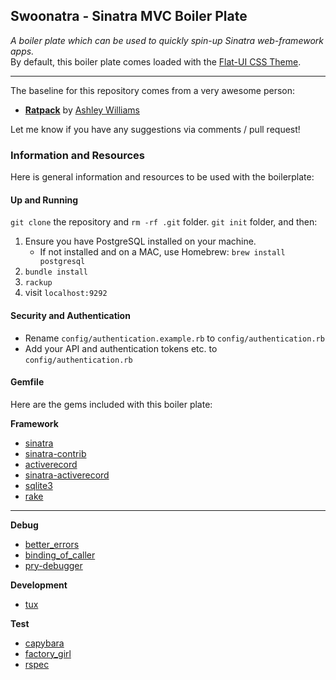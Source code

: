 ## Swoonatra - Sinatra MVC Boiler Plate  

*A boiler plate which can be used to quickly spin-up Sinatra web-framework apps.*  
By default, this boiler plate comes loaded with the [Flat-UI CSS Theme](designmodo.github.io/Flat-UI/‎).

---

The baseline for this repository comes from a very awesome person:

- **[Ratpack](https://github.com/ashleygwilliams/ratpack)** by [Ashley Williams](www.github.com/ashleygwilliams)

Let me know if you have any suggestions via comments / pull request!

### Information and Resources

Here is general information and resources to be used with the boilerplate:

#### Up and Running

`git clone` the repository and `rm -rf .git` folder. `git init` folder, and then:

1. Ensure you have PostgreSQL installed on your machine.
	- If not installed and on a MAC, use Homebrew: `brew install postgresql`
2. `bundle install`
3. `rackup`
4. visit `localhost:9292`

#### Security and Authentication

- Rename `config/authentication.example.rb` to `config/authentication.rb`
- Add your API and authentication tokens etc. to `config/authentication.rb`

#### Gemfile

Here are the gems included with this boiler plate:

**Framework**  

- [sinatra](http://www.sinatrarb.com/)
- [sinatra-contrib](https://github.com/sinatra/sinatra-contrib)
- [activerecord](http://guides.rubyonrails.org/active_record_querying.html)
- [sinatra-activerecord](https://github.com/bmizerany/sinatra-activerecord)
- [sqlite3](https://github.com/luislavena/sqlite3-ruby)
- [rake](http://rake.rubyforge.org/)

---

**Debug**  

- [better_errors](https://github.com/charliesome/better_errors)
- [binding_of_caller](https://github.com/banister/binding_of_caller)
- [pry-debugger](https://github.com/nixme/pry-debugger)

**Development**  

- [tux](https://github.com/cldwalker/tux)


**Test**

- [capybara](www.test.com)
- [factory_girl](www.test.com)
- [rspec](www.test.com)